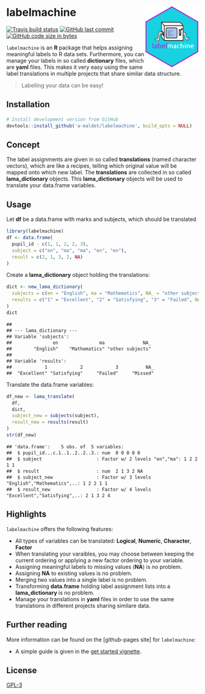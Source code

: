 
labelmachine <img src="man/figures/logo.png" align="right" alt="" width=140 height=162 />
=========================================================================================

<!-- badges: start -->
[![Travis build status](https://travis-ci.org/a-maldet/labelmachine.svg?branch=master)](https://travis-ci.org/a-maldet/labelmachine) [![GitHub last commit](https://img.shields.io/github/last-commit/a-maldet/labelmachine.svg?logo=github)](https://github.com/a-maldet/labelmachine/commits/master) [![GitHub code size in bytes](https://img.shields.io/github/languages/code-size/a-maldet/labelmachine.svg?logo=github)](https://github.com/a-maldet/labelmachine)

`labelmachine` is an **R** package that helps assigning meaningful labels to R data sets. Furthermore, you can manage your labels in so called **dictionary** files, which are **yaml** files. This makes it very easy using the same label translations in multiple projects that share similar data structure.

> Labelling your data can be easy!

Installation
------------

``` r
# Install development version from GitHub
devtools::install_github('a-maldet/labelmachine', build_opts = NULL)
```

Concept
-------

The label assignments are given in so called **translations** (named character vectors), which are like a recipes, telling which original value will be mapped onto which new label. The **translations** are collected in so called **lama\_dictionary** objects. This **lama\_dictionary** objects will be used to translate your data.frame variables.

Usage
-----

Let **df** be a data.frame with marks and subjects, which should be translated

``` r
library(labelmachine)
df <- data.frame(
  pupil_id - c(1, 1, 2, 2, 3),
  subject = c("en", "ma", "ma", "en", "en"),
  result = c(2, 1, 3, 2, NA)
)
```

Create a **lama\_dictionary** object holding the translations:

``` r
dict <- new_lama_dictionary(
  subjects = c(en = "English", ma = "Mathematics", NA_ = "other subjects"),
  results = c("1" = "Excellent", "2" = "Satisfying", "3" = "Failed", NA_ = "Missed")
)
dict
```

    ## 
    ## --- lama_dictionary ---
    ## Variable 'subjects':
    ##               en               ma              NA_ 
    ##        "English"    "Mathematics" "other subjects" 
    ## 
    ## Variable 'results':
    ##            1            2            3          NA_ 
    ##  "Excellent" "Satisfying"     "Failed"     "Missed"

Translate the data.frame variables:

``` r
df_new <- lama_translate(
  df,
  dict,
  subject_new = subjects(subject),
  result_new = results(result)
)
str(df_new)
```

    ## 'data.frame':    5 obs. of  5 variables:
    ##  $ pupil_id...c.1..1..2..2..3.: num  0 0 0 0 0
    ##  $ subject                    : Factor w/ 2 levels "en","ma": 1 2 2 1 1
    ##  $ result                     : num  2 1 3 2 NA
    ##  $ subject_new                : Factor w/ 3 levels "English","Mathematics",..: 1 2 2 1 1
    ##  $ result_new                 : Factor w/ 4 levels "Excellent","Satisfying",..: 2 1 3 2 4

Highlights
----------

`labelmachine` offers the following features:

-   All types of variables can be translated: **Logical**, **Numeric**, **Character**, **Factor**
-   When translating your varaibles, you may choose between keeping the current ordering or applying a new factor ordering to your variable.
-   Assigning meaningful labels to missing values (**NA**) is no problem.
-   Assigning **NA** to existing values is no problem.
-   Merging two values into a single label is no problem.
-   Transforming **data.frame** holding label assignment lists into a **lama\_dictionary** is no problem.
-   Manage your translations in **yaml** files in order to use the same translations in different projects sharing similare data.

Further reading
---------------

More information can be found on the \[github-pages site\] for `labelmachine`:

-   A simple guide is given in the [get started vignette](https://a-maldet.github.io/labelmachine/index.html).

License
-------

[GPL-3](https://a-maldet.github.io/labelmachine/LICENSE)
